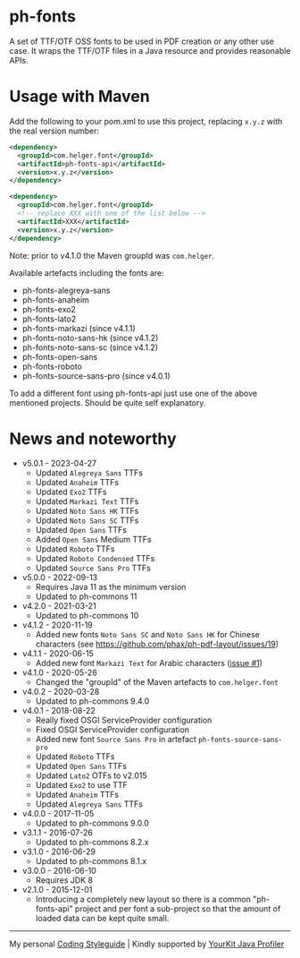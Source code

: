 # ph-fonts

A set of TTF/OTF OSS fonts to be used in PDF creation or any other use case.
It wraps the TTF/OTF files in a Java resource and provides reasonable APIs.

# Usage with Maven

Add the following to your pom.xml to use this project, replacing `x.y.z` with the real version number: 

```xml
<dependency>
  <groupId>com.helger.font</groupId>
  <artifactId>ph-fonts-api</artifactId>
  <version>x.y.z</version>
</dependency>

<dependency>
  <groupId>com.helger.font</groupId>
  <!-- replace XXX with one of the list below --> 
  <artifactId>XXX</artifactId>
  <version>x.y.z</version>
</dependency>
```

Note: prior to v4.1.0 the Maven groupId was `com.helger`.

Available artefacts including the fonts are:
  * ph-fonts-alegreya-sans
  * ph-fonts-anaheim
  * ph-fonts-exo2
  * ph-fonts-lato2
  * ph-fonts-markazi (since v4.1.1)
  * ph-fonts-noto-sans-hk (since v4.1.2)
  * ph-fonts-noto-sans-sc (since v4.1.2)
  * ph-fonts-open-sans
  * ph-fonts-roboto
  * ph-fonts-source-sans-pro (since v4.0.1)

To add a different font using ph-fonts-api just use one of the above mentioned projects.
Should be quite self explanatory.

# News and noteworthy

* v5.0.1 - 2023-04-27
    * Updated `Alegreya Sans` TTFs
    * Updated `Anaheim` TTFs
    * Updated `Exo2` TTFs
    * Updated `Markazi Text` TTFs
    * Updated `Noto Sans HK` TTFs
    * Updated `Noto Sans SC` TTFs
    * Updated `Open Sans` TTFs
    * Added `Open Sans` Medium TTFs
    * Updated `Roboto` TTFs
    * Updated `Roboto Condensed` TTFs
    * Updated `Source Sans Pro` TTFs
* v5.0.0 - 2022-09-13
    * Requires Java 11 as the minimum version
    * Updated to ph-commons 11
* v4.2.0 - 2021-03-21
    * Updated to ph-commons 10
* v4.1.2 - 2020-11-19
    * Added new fonts `Noto Sans SC` and `Noto Sans HK` for Chinese characters (see https://github.com/phax/ph-pdf-layout/issues/19)
* v4.1.1 - 2020-06-15
    * Added new font `Markazi Text` for Arabic characters ([issue #1](https://github.com/phax/ph-fonts/issues/1))
* v4.1.0 - 2020-05-26
    * Changed the "groupId" of the Maven artefacts to `com.helger.font`
* v4.0.2 - 2020-03-28
    * Updated to ph-commons 9.4.0
* v4.0.1 - 2018-08-22
    * Really fixed OSGI ServiceProvider configuration
    * Fixed OSGI ServiceProvider configuration
    * Added new font `Source Sans Pro` in artefact `ph-fonts-source-sans-pro`
    * Updated `Roboto` TTFs
    * Updated `Open Sans` TTFs
    * Updated `Lato2` OTFs to v2.015
    * Updated `Exo2` to use TTF
    * Updated `Anaheim` TTFs
    * Updated `Alegreya Sans` TTFs
* v4.0.0 - 2017-11-05
    * Updated to ph-commons 9.0.0
* v3.1.1 - 2016-07-26
    * Updated to ph-commons 8.2.x
* v3.1.0 - 2016-06-29
    * Updated to ph-commons 8.1.x
* v3.0.0 - 2016-06-10
    * Requires JDK 8
* v2.1.0 - 2015-12-01
    * Introducing a completely new layout so there is a common "ph-fonts-api" project and per font a sub-project so that the amount of loaded data can be kept quite small.

---

My personal [Coding Styleguide](https://github.com/phax/meta/blob/master/CodingStyleguide.md) |
Kindly supported by [YourKit Java Profiler](https://www.yourkit.com)